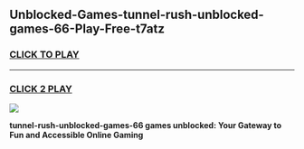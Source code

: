 
## Unblocked-Games-tunnel-rush-unblocked-games-66-Play-Free-t7atz
<h3>
<a href="https://premium76.site?title=tunnel-rush-unblocked-games-66&ref=10A">CLICK TO PLAY</a></h3>
<hr>

<h3>
<a href="https://premium76.site?title=tunnel-rush-unblocked-games-66&ref=10A">CLICK 2 PLAY</a>
  
</h3>

<a href="https://premium76.site?title=tunnel-rush-unblocked-games-66&ref=10A"><img src="https://clearcache.store/games.png"></a>


**tunnel-rush-unblocked-games-66 games unblocked: Your Gateway to Fun and Accessible Online Gaming**
